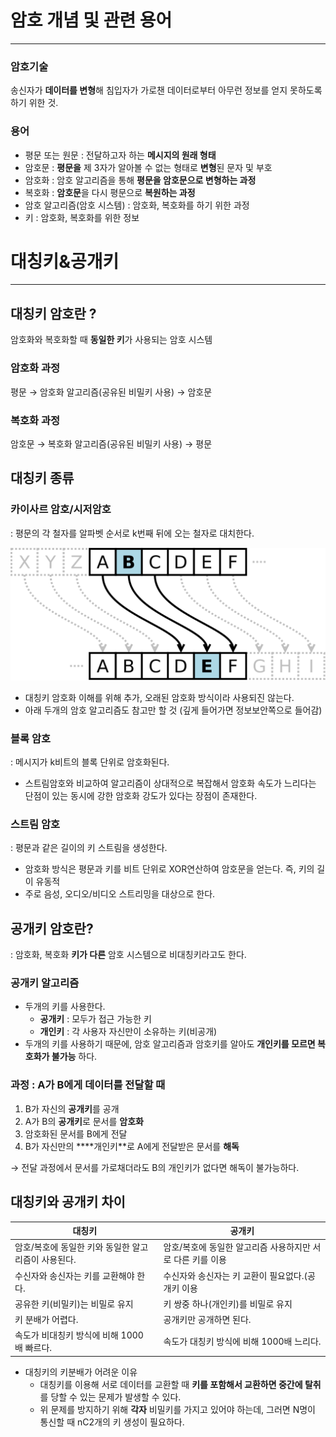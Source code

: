 # 암호 개념 및 관련 용어

---

### 암호기술

송신자가 **데이터를 변형**해 침입자가 가로챈 데이터로부터 아무런 정보를 얻지 못하도록하기 위한 것. 

### 용어

- 평문 또는  원문 : 전달하고자 하는 **메시지의 원래 형태**
- 암호문 : **평문을** 제 3자가 알아볼 수 없는 형태로 **변형**된 문자 및 부호
- 암호화 : 암호 알고리즘을 통해 **평문을 암호문으로 변형하는 과정**
- 복호화 : **암호문**을 다시 평문으로 **복원하는 과정**
- 암호 알고리즘(암호 시스템) : 암호화, 복호화를 하기 위한 과정
- 키 : 암호화, 복호화를 위한 정보

# 대칭키&공개키

---

## 대칭키 암호란 ?

암호화와 복호화할 때 **동일한 키**가 사용되는 암호 시스템

### 암호화 과정

평문 → 암호화 알고리즘(공유된 비밀키 사용) → 암호문

### 복호화 과정

암호문 → 복호화 알고리즘(공유된 비밀키 사용) → 평문 

## 대칭키 종류

### 카이사르 암호/시저암호

: 평문의 각 철자를 알파벳 순서로 k번째 뒤에 오는 철자로 대치한다.

![Untitled](./1.png)

- 대칭키 암호화 이해를 위해 추가, 오래된 암호화 방식이라 사용되진 않는다.
- 아래 두개의 암호 알고리즘도 참고만 할 것 (깊게 들어가면 정보보안쪽으로 들어감)

### 블록 암호

: 메시지가 k비트의 블록 단위로 암호화된다.

- 스트림암호와 비교하여 알고리즘이 상대적으로 복잡해서 암호화 속도가 느리다는 단점이 있는 동시에 강한 암호화 강도가 있다는 장점이 존재한다.

### 스트림 암호

: 평문과 같은 길이의 키 스트림을 생성한다. 

- 암호화 방식은 평문과 키를 비트 단위로 XOR연산하여 암호문을 얻는다. 즉, 키의 길이 유동적
- 주로 음성, 오디오/비디오 스트리밍을 대상으로 한다.

## 공개키 암호란?

: 암호화, 복호화 **키가 다른** 암호 시스템으로 비대칭키라고도 한다.  

### 공개키 알고리즘

- 두개의 키를 사용한다.
    - **공개키** : 모두가 접근 가능한 키
    - **개인키** : 각 사용자 자신만이 소유하는 키(비공개)
- 두개의 키를 사용하기 때문에, 암호 알고리즘과 암호키를 알아도 **개인키를 모르면 복호화가 불가능** 하다.

### 과정 : A가 B에게 데이터를 전달할 때

1. B가 자신의 **공개키**를 공개
2. A가 B의 **공개키**로 문서를 **암호화**
3. 암호화된 문서를 B에게 전달
4. B가 자신만의 ****개인키**로 A에게 전달받은 문서를 **해독** 

→ 전달 과정에서 문서를 가로채더라도 B의 개인키가 없다면 해독이 불가능하다. 

## 대칭키와 공개키 차이

| 대칭키 | 공개키 |
| --- | --- |
| 암호/복호에 동일한 키와 동일한 알고리즘이 사용된다. | 암호/복호에 동일한 알고리즘 사용하지만 서로 다른 키를 이용 |
| 수신자와 송신자는 키를 교환해야 한다. | 수신자와 송신자는 키 교환이 필요없다.(공개키 이용 |
| 공유한 키(비밀키)는 비밀로 유지 | 키 쌍중 하나(개인키)를 비밀로 유지 |
| 키 분배가 어렵다. | 공개키만 공개하면 된다. |
| 속도가 비대칭키 방식에 비해 1000배 빠르다. | 속도가 대칭키 방식에 비해 1000배 느리다. |
- 대칭키의 키분배가 어려운 이유
    - 대칭키를 이용해 서로 데이터를 교환할 때 **키를 포함해서 교환하면 중간에 탈취**를 당할 수 있는 문제가 발생할 수 있다.
    - 위 문제를 방지하기 위해 **각자** 비밀키를 가지고 있어야 하는데, 그러면 N명이 통신할 때 nC2개의 키 생성이 필요하다.
